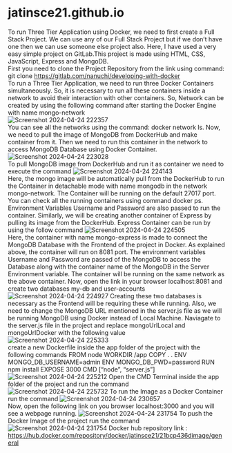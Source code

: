 # jatinsce21.github.io
To run Three Tier Application using Docker, we need to first create a Full Stack Project. We can use any of our Full Stack Project but if we don’t have one then we can use someone else project also. Here, I have used a very easy simple project on GitLab.This project is made using HTML, CSS, JavaScript, Express and MongoDB.<br>
First you need to clone the Project Repository from the link using command:
git clone https://gitlab.com/nanuchi/developing-with-docker <br>
To run a Three Tier Application, we need to run three Docker Containers simultaneously. So, it is necessary to run all these containers inside a network to avoid their interaction with other containers. 
So, Network can be created by using the following command after starting the Docker Engine with name mongo-network<br>
![Screenshot 2024-04-24 222357](https://github.com/jatinsce21/jatinsce21.github.io/assets/138685788/96501a87-d3d9-44fd-a067-aac1665d2ab3)
<br>
You can see all the networks using the command: docker network ls. Now, we need to pull the image of MongoDB from DockerHub and make container from it. Then we need to run this container in the network to access MongoDB Database using Docker Container.<br>
![Screenshot 2024-04-24 223028](https://github.com/jatinsce21/jatinsce21.github.io/assets/138685788/b640e1e6-592d-4317-8253-d7600ec9527b)
<br>
To pull MongoDB image from DockerHub and run it as container we need to execute the command
![Screenshot 2024-04-24 224143](https://github.com/jatinsce21/jatinsce21.github.io/assets/138685788/02b473fd-1d65-4c64-a4b9-58b2e54f9065)
<br>
Here, the mongo image will be automatically pull from the DockerHub to run the Container in detachable mode with name mongodb in the network mongo-network. The Container will be running on the default 27017 port. You can check all the running containers using command docker ps. Environment Variables Username and Password are also passed to run the container. Similarly, we will be creating another container of Express by pulling its image from the DockerHub.
Express Container can be run by using the follow command
![Screenshot 2024-04-24 224505](https://github.com/jatinsce21/jatinsce21.github.io/assets/138685788/5bab6b9a-a111-4b8a-a68a-d8c1ac48698e)
<br>
Here, the container with name mongo-express is made to connect the MongoDB Database with the Frontend of the project in Docker. As explained above, the container will run on 8081 port. The environment variables Username and Password are passed of the MongoDB to access the Database along with the container name of the MongoDB in the Server Environment variable. The container will be running on the same network as the above container.
Now, open the link in your browser localhost:8081 and create two databases my-db and user-accounts
![Screenshot 2024-04-24 224927](https://github.com/jatinsce21/jatinsce21.github.io/assets/138685788/d21b836d-1c9e-4060-b3f1-9dc3d3d44e46)
Creating these two databases is necessary as the Frontend will be requiring these while running. Also, we need to change the MongoDB URL mentioned in the server.js file as we will be running MongoDB using Docker instead of Local Machine.
Naviagate to the server.js file in the project and replace mongoUrlLocal and mongoUrlDocker with the following value
![Screenshot 2024-04-24 225333](https://github.com/jatinsce21/jatinsce21.github.io/assets/138685788/d3529bf6-c71e-4f99-b74d-e19e7e02b924)
<br>
create a new Dockerfile inside the app folder of the project with the following commands
FROM node WORKDIR /app COPY . . ENV MONGO_DB_USERNAME=admin ENV MONGO_DB_PWD=password RUN npm install EXPOSE 3000 CMD [“node”, “server.js”]<br>
![Screenshot 2024-04-24 225212](https://github.com/jatinsce21/jatinsce21.github.io/assets/138685788/9a21cb53-85c2-4bb7-9d0c-bd0f6aa4d688)
Open the CMD Terminal inside the app folder of the project and run the command 
![Screenshot 2024-04-24 225732](https://github.com/jatinsce21/jatinsce21.github.io/assets/138685788/61b6c976-01ed-4849-a65d-4004581f3b08)
To run the Image as a Docker Container run the command
![Screenshot 2024-04-24 230657](https://github.com/jatinsce21/jatinsce21.github.io/assets/138685788/aa9c0b4f-3de7-4590-8f13-38cf20ae4de6)<br>
Now, open the following link on you browser localhost:3000 and you will see a webpage running.
![Screenshot 2024-04-24 231754](https://github.com/jatinsce21/jatinsce21.github.io/assets/138685788/8e6fe516-feb9-4bab-a476-08be2d4ca7a2)
To push the Docker Image of the project run the command
![Screenshot 2024-04-24 231754](https://github.com/jatinsce21/jatinsce21.github.io/assets/138685788/e035b57e-f21b-4d6b-931f-0fbc1c357528)
Docker hub repository link : <a href="https://hub.docker.com/repository/docker/mauli573/21bcp079-image/general">https://hub.docker.com/repository/docker/jatinsce21/21bcp436dimage/general</a>
